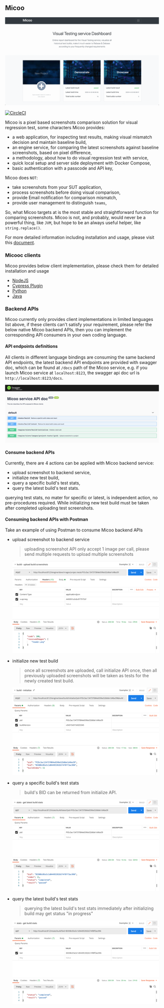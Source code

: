 Micoo
--

![micoo.gif](./docs/images/micoo.gif)

[![CircleCI](https://circleci.com/gh/Mikuu/Micoo.svg?style=svg)](https://circleci.com/gh/Mikuu/Micoo)

Micoo is a pixel based screenshots comparison solution for visual regression test, some characters Micoo provides:

* a web application, for inspecting test results, making visual mismatch decision and maintain baseline build,
* an engine service, for comparing the latest screenshots against baseline screenshots, based on pixel difference,
* a methodology, about how to do visual regression test with service,
* quick local setup and server side deployment with Docker Compose,
* basic authentication with a passcode and API key,

Micoo does `NOT`:
* take screenshots from your SUT application,
* process screenshots before doing visual comparison,
* provide Email notification for comparison mismatch,
* provide user management to distinguish `teams`,

So, what Micoo targets at is the most stable and straightforward function for comparing screenshots. Micoo is not, and probably, would never be a powerful thing, like `JVM`, but hope to be an always useful helper, like `string.replace()`.

For more detailed information including installation and usage, please visit this [document](https://arxman.com/micoo/).

### Micooc clients
Micoo provides below client implementation, please check them for detailed installation and usage 
- [NodeJS](https://github.com/Mikuu/Micoo/tree/master/clients/nodejs)
- [Cypress Plugin](https://github.com/Mikuu/Micoo/tree/master/clients/micoocypress)
- [Python](https://github.com/Mikuu/Micoo/tree/master/clients/python)
- [Java](https://github.com/Mikuu/Micoo/tree/master/clients/java)

### Backend APIs
Micoo currently only provides client implementations in limited languages list above, if these clients can't satisfy your requirement, please refer the 
below native Micoo backend APIs, then you can implement the corresponding API consumers in your own coding language.

#### API endpoints definitions
All clients in different language bindings are consuming the same backend API endpoints, the latest backend API endpoints are provided with 
swagger doc, which can be found at `/docs` path of the Micoo service, e.g. if you launch Micoo service at `localhost:8123`, the swagger api 
doc url is `http://localhost:8123/docs`.

![swagger-doc](./docs/images/swagger-doc.png)

#### Consume backend APIs
Currently, there are 4 actions can be applied with Micoo backend service:

- upload screenshot to backend service,
- initialize new test build,
- query a specific build's test stats,
- query the latest build's test stats.

querying test stats, no mater for specific or latest, is independent action, no pre-procedures required. While initializing new test 
build must be taken after completed uploading test screenshots.

#### Consuming backend APIs with Postman
Take an example of using Postman to consume Micoo backend APIs

- upload screenshot to backend service
  > uploading screenshot API only accept 1 image per call, please send multiple requests to upload multiple screenshots
  
  ![upload-screenshot](./docs/images/upload-screenshot.png)

- initialize new test build
  > once all screenshots are uploaded, call initialize API once, then all previously uploaded screenshots will be taken
  > as tests for the newly created test build.
  
  ![initialize-build](./docs/images/initialize-build.png)
  
- query a specific build's test stats
  > build's BID can be returned from initialize API.
  
  ![query-latest-build-stats](./docs/images/get-latest-build-stats.png)
  
- query the latest build's test stats
  > querying the latest build's test stats immediately after initializing build may get status "in progress"
  
  ![query-specific-build-stats](./docs/images/get-specific-build-stats.png)





